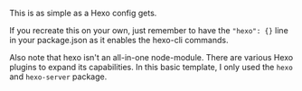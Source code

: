 This is as simple as a Hexo config gets.

If you recreate this on your own, just remember to have the `"hexo": {}` line in your package.json as it enables the hexo-cli commands.

Also note that hexo isn't an all-in-one node-module. There are various Hexo plugins to expand its capabilities. In this basic template, I only used the `hexo` and `hexo-server` package.
